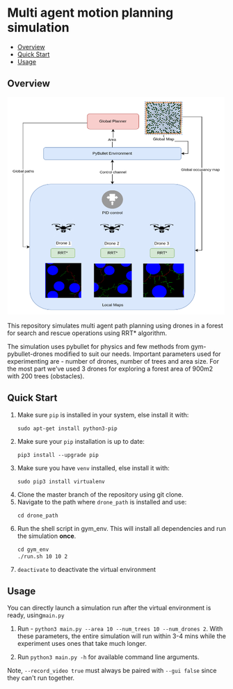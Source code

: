 # Multi agent motion planning simulation

- [Overview](#overview)
- [Quick Start](#quick-start)
- [Usage](#usage)


## Overview 

<img src="https://github.com/s-desh/drone_path/blob/master/Report/images/arch_diag.png?raw=true" width="500" height="500">

This repository simulates multi agent path planning using drones in a forest for search and rescue operations using RRT* algorithm.

The simulation uses pybullet for physics
and few methods from gym-pybullet-drones
modified to suit our needs. Important parameters
used for experimenting are - number of drones,
number of trees and area size. For the most part
we’ve used 3 drones for exploring a forest area
of 900m2 with 200 trees (obstacles).


## Quick Start
1. Make sure `pip` is installed in your system, else install it with: 
    ```
    sudo apt-get install python3-pip
    ```
2. Make sure your `pip` installation is up to date:
    ```
    pip3 install --upgrade pip
    ```
3. Make sure you have `venv` installed, else install it with:
    ```
    sudo pip3 install virtualenv 
    ```
4. Clone the master branch of the repository using git clone.
5. Navigate to the path where `drone_path` is installed and use:
    ```
    cd drone_path
    ```
4. Run the shell script in gym_env. This will install all dependencies and run the simulation **once**.
    ```
    cd gym_env
    ./run.sh 10 10 2
    ```
5. `deactivate` to deactivate the virtual environment

## Usage

You can directly launch a simulation run after the virtual environment is ready, using`main.py`

1. Run - `python3 main.py --area 10 --num_trees 10 --num_drones 2`. With these parameters, the entire simulation will run within 3-4 mins while the experiment uses ones that take much longer.

2. Run `python3 main.py -h` for available command line arguments.

Note, `--record_video true` must always be paired with `--gui false` since they can't run together.

